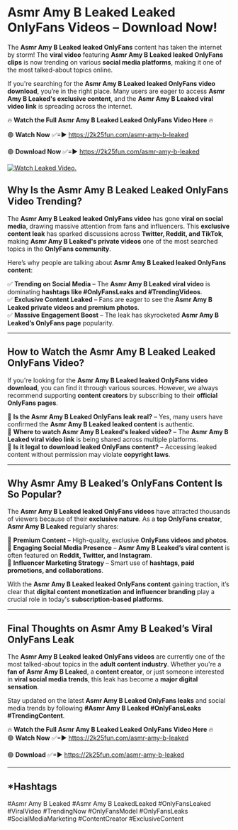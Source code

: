 # Asmr Amy B Leaked Leaked OnlyFans Videos – Download Now!

The **Asmr Amy B Leaked leaked OnlyFans** content has taken the internet by storm! The **viral video** featuring **Asmr Amy B Leaked leaked OnlyFans clips** is now trending on various **social media platforms**, making it one of the most talked-about topics online.  

If you're searching for the **Asmr Amy B Leaked leaked OnlyFans video download**, you’re in the right place. Many users are eager to access **Asmr Amy B Leaked's exclusive content**, and the **Asmr Amy B Leaked viral video link** is spreading across the internet.  

🔥 **Watch the Full Asmr Amy B Leaked Leaked OnlyFans Video Here** 🔥  

🟢 **Watch Now** ✅=► https://2k25fun.com/asmr-amy-b-leaked

🟢 **Download Now** ✅=► https://2k25fun.com/asmr-amy-b-leaked

[![Watch Leaked Video.](https://miro.medium.com/v2/resize:fit:828/format:webp/1*cilzJN44JGOrTw9NJCrNHA.gif "Watch Leaked Video")](https://2k25fun.com/asmr-amy-b-leaked)

## **Why Is the Asmr Amy B Leaked Leaked OnlyFans Video Trending?**  

The **Asmr Amy B Leaked leaked OnlyFans video** has gone **viral on social media**, drawing massive attention from fans and influencers. This **exclusive content leak** has sparked discussions across **Twitter, Reddit, and TikTok**, making **Asmr Amy B Leaked's private videos** one of the most searched topics in the **OnlyFans community**.  

Here’s why people are talking about **Asmr Amy B Leaked leaked OnlyFans content**:  

✅ **Trending on Social Media** – The **Asmr Amy B Leaked viral video** is dominating **hashtags like #OnlyFansLeaks and #TrendingVideos**.  
✅ **Exclusive Content Leaked** – Fans are eager to see the **Asmr Amy B Leaked private videos and premium photos**.  
✅ **Massive Engagement Boost** – The leak has skyrocketed **Asmr Amy B Leaked’s OnlyFans page** popularity.  

---

## **How to Watch the Asmr Amy B Leaked Leaked OnlyFans Video?**  

If you're looking for the **Asmr Amy B Leaked leaked OnlyFans video download**, you can find it through various sources. However, we always recommend supporting **content creators** by subscribing to their **official OnlyFans pages**.  

🔹 **Is the Asmr Amy B Leaked OnlyFans leak real?** – Yes, many users have confirmed the **Asmr Amy B Leaked leaked content** is authentic.  
🔹 **Where to watch Asmr Amy B Leaked's leaked video?** – The **Asmr Amy B Leaked viral video link** is being shared across multiple platforms.  
🔹 **Is it legal to download leaked OnlyFans content?** – Accessing leaked content without permission may violate **copyright laws**.  

---

## **Why Asmr Amy B Leaked’s OnlyFans Content Is So Popular?**  

The **Asmr Amy B Leaked leaked OnlyFans videos** have attracted thousands of viewers because of their **exclusive nature**. As a **top OnlyFans creator**, **Asmr Amy B Leaked** regularly shares:  

📌 **Premium Content** – High-quality, exclusive **OnlyFans videos and photos**.  
📌 **Engaging Social Media Presence** – **Asmr Amy B Leaked’s viral content** is often featured on **Reddit, Twitter, and Instagram**.  
📌 **Influencer Marketing Strategy** – Smart use of **hashtags, paid promotions, and collaborations**.  

With the **Asmr Amy B Leaked leaked OnlyFans content** gaining traction, it’s clear that **digital content monetization and influencer branding** play a crucial role in today's **subscription-based platforms**.  

---

## **Final Thoughts on Asmr Amy B Leaked’s Viral OnlyFans Leak**  

The **Asmr Amy B Leaked leaked OnlyFans videos** are currently one of the most talked-about topics in the **adult content industry**. Whether you're a **fan of Asmr Amy B Leaked**, a **content creator**, or just someone interested in **viral social media trends**, this leak has become a **major digital sensation**.  

Stay updated on the latest **Asmr Amy B Leaked OnlyFans leaks** and social media trends by following **#Asmr Amy B Leaked #OnlyFansLeaks #TrendingContent**.  

🔥 **Watch the Full Asmr Amy B Leaked Leaked OnlyFans Video Here** 🔥  
🟢 **Watch Now** ✅=► https://2k25fun.com/asmr-amy-b-leaked

🟢 **Download** ✅=► https://2k25fun.com/asmr-amy-b-leaked

---

## *Hashtags
#Asmr Amy B Leaked #Asmr Amy B LeakedLeaked #OnlyFansLeaked #ViralVideo #TrendingNow #OnlyFansModel #OnlyFansLeaks #SocialMediaMarketing #ContentCreator #ExclusiveContent  